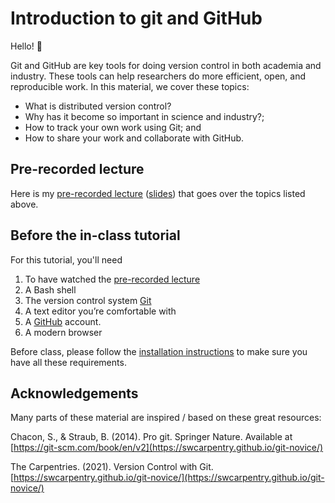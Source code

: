 # Introduction to git and GitHub

Hello! 👋 

Git and GitHub are key tools for doing version control in both academia and industry. These tools can help researchers do more efficient, open, and reproducible work. In this material, we cover these topics:

* What is distributed version control?
* Why has it become so important in science and industry?;
* How to track your own work using Git; and
* How to share your work and collaborate with GitHub.


## Pre-recorded lecture
Here is my [pre-recorded lecture](https://www.youtube.com/watch?v=ZE1jn8Rh0O8) ([slides](https://github.com/koudyk/intro_git_github/blob/main/pre-recorded_lecture_slides.pdf)) that goes over the topics listed above.


## Before the in-class tutorial
For this tutorial, you'll need

1. To have watched the [pre-recorded lecture](https://www.youtube.com/watch?v=ZE1jn8Rh0O8)
2. A Bash shell
3. The version control system [Git](https://git-scm.com/)
4. A text editor you’re comfortable with 
5. A [GitHub](https://github.com/) account.
6. A modern browser

Before class, please follow the [installation instructions](https://github.com/koudyk/intro_git_github/blob/main/installation_instructions.md) to make sure you have all these requirements.





## Acknowledgements
Many parts of these material are inspired / based on these great resources:

Chacon, S., & Straub, B. (2014). Pro git. Springer Nature. Available at [https://git-scm.com/book/en/v2](https://swcarpentry.github.io/git-novice/)

The Carpentries. (2021). Version Control with Git. [https://swcarpentry.github.io/git-novice/](https://swcarpentry.github.io/git-novice/)